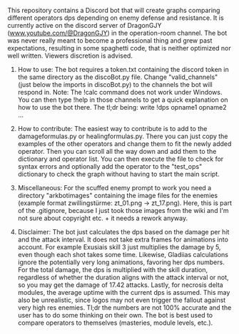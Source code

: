 This repository contains a Discord bot that will create graphs comparing different operators dps depending on enemy defense and resistance.
It is currently active on the discord server of DragonGJY (www.youtube.com/@DragonGJY) in the operation-room channel.
The bot was never really meant to become a professional thing and grew past expectations, resulting in some spaghetti code, that is neither optimized nor well written. Viewers discretion is advised.

1. How to use:
The bot requires a token.txt containing the discord token in the same directory as the discoBot.py file.
Change "valid_channels" (just below the imports in discoBot.py) to the channels the bot will respond in.
Note: The !calc command does not work under Windows.
You can then type !help in those channels to get a quick explanation on how to use the bot there. The tl;dr being: write !dps opname1 opname2 ...

2. How to contribute:
The easiest way to contribute is to add to the damageformulas.py or healingformulas.py. There you can just copy the examples of the other operators and change them to fit the newly added operator.
Then you can scroll all the way down and add them to the dictionary and operator list.
You can then execute the file to check for syntax errors and optionally add the operator to the "test_ops" dictionary to check the graph without having to start the main script.

3. Miscellaneous:
For the scuffed enemy prompt to work you need a directory "arkbotimages" containing the image files for the enemies (example format zwillingstürme: zt_01.png -> zt_17.png).
Here, this is part of the .gitignore, because I just took those images from the wiki and I'm not sure about copyright etc. + it needs a rework anyway.

4. Disclaimer:
The bot just calculates the dps based on the damage per hit and the attack interval. It does not take extra frames for animations into account. For example Exusiais skill 3 just multiplies the damage by 5, even though each shot takes some time.
Likewise, Gladiias calculations ignore the potentially very long animations, favoring her dps numbers. For the total damage, the dps is multiplied with the skill duration, regardless of whether the duration aligns with the attack interval or not,
so you may get the damage of 17.42 attacks. Lastly, for necrosis delta modules, the average uptime with the current dps is assumed. This may also be unrealistic, since logos may not even trigger the fallout against very high res enemies.
Tl;dr the numbers are not 100% accurate and the user has to do some thinking on their own. The bot is best used to compare operators to themselves (masteries, module levels, etc.).
